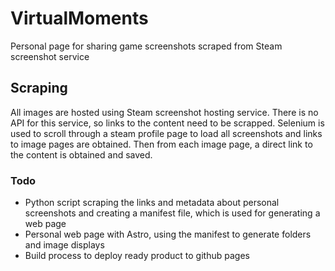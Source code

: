 # VirtualMoments
Personal page for sharing game screenshots scraped from Steam screenshot service

## Scraping
All images are hosted using Steam screenshot hosting service. There is no API for this service, so links to the content need to be scrapped. Selenium is used to scroll through a steam profile page to load all screenshots and links to image pages are obtained. Then from each image page, a direct link to the content is obtained and saved.

### Todo
- Python script scraping the links and metadata about personal screenshots and creating a manifest file, which is used for generating a web page
- Personal web page with Astro, using the manifest to generate folders and image displays
- Build process to deploy ready product to github pages
